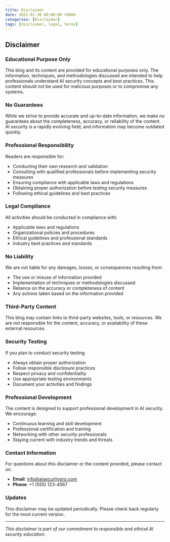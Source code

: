 ```yaml
---
title: Disclaimer
date: 2025-01-30 00:00:00 +0000
categories: [Disclaimer]
tags: [disclaimer, legal, terms]
---
```


## Disclaimer

### Educational Purpose Only

This blog and its content are provided for educational purposes only. The information, techniques, and methodologies discussed are intended to help professionals understand AI security concepts and best practices. This content should not be used for malicious purposes or to compromise any systems.

### No Guarantees

While we strive to provide accurate and up-to-date information, we make no guarantees about the completeness, accuracy, or reliability of the content. AI security is a rapidly evolving field, and information may become outdated quickly.

### Professional Responsibility

Readers are responsible for:
- Conducting their own research and validation
- Consulting with qualified professionals before implementing security measures
- Ensuring compliance with applicable laws and regulations
- Obtaining proper authorization before testing security measures
- Following ethical guidelines and best practices

### Legal Compliance

All activities should be conducted in compliance with:
- Applicable laws and regulations
- Organizational policies and procedures
- Ethical guidelines and professional standards
- Industry best practices and standards

### No Liability

We are not liable for any damages, losses, or consequences resulting from:
- The use or misuse of information provided
- Implementation of techniques or methodologies discussed
- Reliance on the accuracy or completeness of content
- Any actions taken based on the information provided

### Third-Party Content

This blog may contain links to third-party websites, tools, or resources. We are not responsible for the content, accuracy, or availability of these external resources.

### Security Testing

If you plan to conduct security testing:
- Always obtain proper authorization
- Follow responsible disclosure practices
- Respect privacy and confidentiality
- Use appropriate testing environments
- Document your activities and findings

### Professional Development

The content is designed to support professional development in AI security. We encourage:
- Continuous learning and skill development
- Professional certification and training
- Networking with other security professionals
- Staying current with industry trends and threats

### Contact Information

For questions about this disclaimer or the content provided, please contact us:
- **Email**: info@aisecuritypro.com
- **Phone**: +1 (555) 123-4567

### Updates

This disclaimer may be updated periodically. Please check back regularly for the most current version.

---

*This disclaimer is part of our commitment to responsible and ethical AI security education.* 